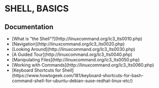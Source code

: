 # **SHELL, BASICS**
## **Documentation**
<ul>
  <li> [What is "the Shell"?](http://linuxcommand.org/lc3_lts0010.php) </li>
  <li>[Navigation](http://linuxcommand.org/lc3_lts0020.php)</li>
  <li>[Looking Around](http://linuxcommand.org/lc3_lts0030.php)</li>
  <li>[A Guided Tour](http://linuxcommand.org/lc3_lts0040.php)</li>
  <li>[Manipulating Files](http://linuxcommand.org/lc3_lts0050.php)</li>
  <li>[Working with Commands](http://linuxcommand.org/lc3_lts0060.php)</li>
  <li>[Keyboard Shortcuts for Shell](https://www.howtogeek.com/181/keyboard-shortcuts-for-bash-command-shell-for-ubuntu-debian-suse-redhat-linux-etc/)</li>
</ul>
